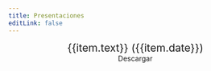 ```yaml
---
title: Presentaciones
editLink: false
---
```


<script setup>
    const videos = [
        {
            id: 'x5o1Z00GIQM',
            text: 'Migasfree en la gestión de la configuración',
            date: '2012-01-12',
            link: 'https://speakerdeck.com/jact/migasfree-en-la-gestion-de-la-configuracion',
        },
        {
            id: 'PCHQypVGHxY',
            text: 'Administrando tu parque de ordenadores Linux con migasfree',
            date: '2014-11-12',
            link: 'https://speakerdeck.com/jact/administrando-tu-parque-de-ordenadores-linux-con-migasfree',
        },
        {
            id: 'Mfb71BnqomE',
            text: '¿Es migasfree para mí?',
            date: '2015-05-05',
            link: 'https://speakerdeck.com/jact/es-migasfree-para-mi',
        },
        {
            id: 'PeExQxYZzWM',
            text: 'migasfree eXPeriences',
            date: '2018-03-30',
            link: 'https://speakerdeck.com/jact/migasfree-experiences-1',
        },
        {
            id: 'zej0sD0eeUQ',
            text: 'Jugando con la API de migasfree',
            date: '2020-04-01',
            link: 'https://speakerdeck.com/jact/jugando-con-la-api-de-migasfree',
        },
        {
            id: '3C4axcxuLXg',
            text: 'Migasfree Frontend',
            date: '2022-05-19',
            link: 'https://speakerdeck.com/jact/migasfree-frontend',
        },
        {
            id: 'v35cWLoEKII',
            text: 'Migasfree Client 5',
            date: '2022-05-19',
            link: 'https://speakerdeck.com/jact/migasfree-client-5',
        },
        {
            id: 'uon6ScXdbPM',
            text: 'Migasfree Play 5',
            date: '2022-05-19',
            link: 'https://speakerdeck.com/jact/migasfree-play-5',
        },
    ]
</script>

<div class="card center" v-for="item in videos">
  <YouTube :id='item.id' />
  <p class="card-caption">{{item.text}} ({{item.date}})</p>
  <p class="card-action"><a :href="item.link">Descargar</a></p>
</div>

<style scoped>
.card {
    margin: 0.5em auto 2em;
    text-align: center;
}

.card-caption {
    font-size: 150%;
    margin-top: 0;
    margin-bottom: 0;
}

.card-action {
    margin-top: 0;
}
</style>
